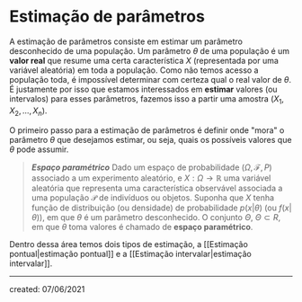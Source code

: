 # Estimação de parâmetros
A estimação de parâmetros consiste em estimar um parâmetro desconhecido de uma população. Um parâmetro $\theta$ de uma população é um **valor real** que resume uma certa característica $X$ (representada por uma variável aleatória) em toda a população. Como não temos acesso a população toda, é impossível determinar com certeza qual o real valor de $\theta$.
É justamente por isso que estamos interessados em **estimar** valores (ou intervalos) para esses parâmetros, fazemos isso a partir uma amostra $(X_1, X_2, \dots, X_n)$.

O primeiro passo para a estimação de parâmetros é definir onde "mora" o parâmetro $\theta$ que desejamos estimar, ou seja, quais os possíveis valores que $\theta$ pode assumir.

> ***Espaço paramétrico***
> Dado um espaço de probabilidade $(\Omega, \mathcal{F}, P)$ associado a um experimento aleatório, e $X : \Omega \rightarrow \mathbb{R}$ uma variável aleatória que representa uma característica observável associada a uma população $\mathcal{P}$ de indivíduos ou objetos. Suponha que $X$ tenha função de distribuição (ou densidade) de probabilidade $p(x|\theta)$ (ou $f(x|\theta)$), em que $\theta$ é um parâmetro desconhecido. O conjunto $\Theta$, $\Theta \subset {R}$, em que $\theta$ toma valores é chamado de **espaço paramétrico**.


Dentro dessa área temos dois tipos de estimação, a [[Estimação pontual|estimação pontual]] e a [[Estimação intervalar|estimação intervalar]].

---

created: 07/06/2021
